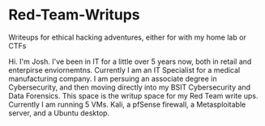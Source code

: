 # Red-Team-Writups
Writeups for ethical hacking adventures, either for with my home lab or CTFs

Hi. I'm Josh. I've been in IT for a little over 5 years now, both in retail and enterpirse enviornemtns. Currently I am an IT Specialist for a medical manufacturing company.
I am persuing an associate degree in Cybersecurity, and then moving directly into my BSIT Cybersecurity and Data Forensics. This space is the writup space for my Red Team write ups.
Currently I am running 5 VMs. Kali, a pfSense firewall, a Metasploitable server, and a Ubuntu desktop. 
